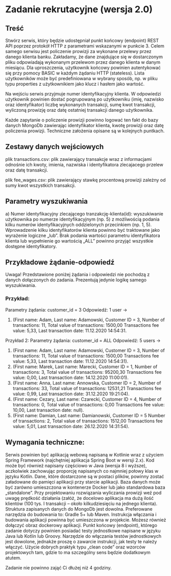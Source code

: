 # Zadanie rekrutacyjne (wersja 2.0)
## Treść
   Stwórz serwis, który będzie udostępniał punkt końcowy (endpoint) REST API poprzez protokół HTTP z parametrami wskazanymi w punkcie 3. Celem samego serwisu jest policzenie prowizji za wykonane przelewy przez danego klienta banku. Zakładamy, że dane znajdujące się w dostarczonym pliku odpowiadają wykonanym przelewom przez danego klienta w danym miesiącu. Dla uproszczenia, użytkownik końcowy powinien autentykować się przy pomocy BASIC w każdym żądaniu HTTP (stateless). Lista użytkowników może być predefiniowana w wybrany sposób, np. w pliku typu properties z użytkownikiem jako klucz i hasłem jako wartość.
   
   Na wejściu serwis przyjmuje numer identyfikacyjny klienta. W odpowiedzi użytkownik powinien dostać pogrupowaną po użytkowniku (imię, nazwisko oraz identyfikator) liczbę wykonanych transakcji, sumę kwot transakcji, wyliczoną prowizję oraz datę ostatniej transakcji danego użytkownika.
   
Każde zapytanie o policzenie prowizji powinno logować ten fakt do bazy danych MongoDb zawierając identyfikator klienta, kwotę prowizji oraz datę policzenia prowizji. Techniczne założenia opisane są w kolejnych puntkach.

## Zestawy danych wejściowych
   plik transactions.csv: plik zawierający transakcje wraz z informacjami odnośnie ich kwoty, imienia, nazwiska i identyfikatora zlecajacego przelew oraz datę transakcji.

plik fee_wages.csv: plik zawierający stawkę procentową prowizji zależny od sumy kwot wszystkich transakcji.

## Parametry wyszukiwania
   a) Numer identyfikacyjny zlecającego tranzakcję-klienta(id): wyszukiwanie użytkownika po numerze identyfikacyjnym (np. 5) z możliwością podania kilku numerów identyfikacyjnych oddzielonych przecinkiem (np. 1, 5). Wprowadzenie kilku identyfikatorów klienta powinno być traktowane jako wyrażenie logiczne „lub”. Brak podania wartości parametru identyfikatora klienta lub wypełnienie go wartością „ALL” powinno przyjąć wszystkie dostępne identyfikatory.

## Przykładowe żądanie-odpowiedź
   Uwaga! Przedstawione poniżej żądania i odpowiedzi nie pochodzą z danych dołączonych do zadania. Prezentują jedynie logikę samego wyszukiwania.

### Przykład:
Parametry żądania: customer_id = 3
Odpowiedź: 1 user →
1. (First name: Adam, Last name: Adamowski, Customer ID = 3, Number of transactions: 11, Total value of transactions: 1500,00 Transactions fee value: 5,33, Last transaction date: 11.12.2020 14:54:31.


Przykład 2:
Parametry żądania: customer_id = ALL
Odpowiedź: 5 users →
1. (First name: Adam, Last name: Adamowski, Customer ID = 3, Number of transactions: 11, Total value of transactions: 1500,00 Transactions fee value: 5,33, Last transaction date: 11.12.2020 14:54:31).
2. (First name: Marek, Last name: Marecki, Customer ID = 1, Number of transactions: 3, Total value of transactions: 95200,30 Transactions fee value: 0,00, Last transaction date: 14.12.2020 11:00:01).
3. (First name: Anna, Last name: Annowska, Customer ID = 2, Number of transactions: 33, Total value of transactions: 12531,21 Transactions fee value: 0,99, Last transaction date: 31.12.2020 19:21:04).
4. (First name: Cezary, Last name: Czarecki, Customer ID = 4, Number of transactions: 0, Total value of transactions: 0,00 Transactions fee value: 10,00, Last transaction date: null).
5. (First name: Damian, Last name: Damianowski, Customer ID = 5 Number of transactions: 2, Total value of transactions: 1512,00 Transactions fee value: 5,01, Last transaction date: 26.12.2020 14:31:54).

## Wymagania techniczne:
Serwis powinien być aplikacją webową napisaną w Kotlinie wraz z użyciem Spring Framework (najchętniej aplikacja Spring Boot w wersji 2.x). Kod może być również napisany częściowo w Java (wersja 8 i wyższe), aczkolwiek zachowując proporcję napisanych co najmniej połowy klas w języku Kotlin.
   Dane, które dostarczone są w postaci plików, powinny zostać załadowane do pamięci aplikacji przy starcie aplikacji. Baza danych może być zarówno umieszczona w kontenerze Docker lub jako standardowa baza „standalone”. Przy projektowaniu rozwiązania wyliczania prowizji weź pod uwagę prędkość działania (załóż, że docelowo aplikacja ma dużą ilość klientów (100 tys. I transakcji – około kilkudziesięciu na jednego klienta). Struktura zapisanych danych do MongoDb jest dowolna. Preferowane narzędzia do budowania to: Gradle 5+ lub Maven.
   Instrukcja włączania i budowania aplikacji powinna być umieszczona w projekcie.
   Możesz również dołączyć obraz dockerowy aplikacji.
   Punkt końcowy (endpoint), którego zadanie dotyczy powinien posiadać testy jednostkowe napisane w języku Java lub Kotlin lub Groovy. Narzędzie do włączania testów jednostkowych jest dowolone, jednakże proszę o zawarcie instrukcji, jak testy te należy włączyć.
   Użycie dobrych praktyk typu „clean code” oraz wzorców projektowych tam, gdzie to ma szczególny sens będzie dodatkowym atutem.

Zadanie nie powinno zająć Ci dłużej niż 4 godziny.